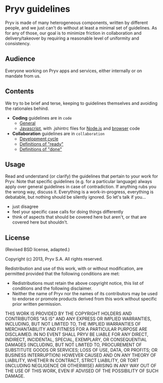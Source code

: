 # Pryv guidelines

Pryv is made of many heterogeneous components, written by different people, and we just can't do without at least a minimal set of guidelines. As for any of those, our goal is to minimize friction in collaboration and delivery/takeover by requiring a reasonable level of uniformity and consistency.


## Audience

Everyone working on Pryv apps and services, either internally or on mandate from us.


## Contents

We try to be brief and terse, keeping to guidelines themselves and avoiding the rationales behind.

- **Coding** guidelines are in `code`
	- [General](https://github.com/pryv/guidelines/blob/master/code/general.md)
	- [Javascript](https://github.com/pryv/guidelines/blob/master/code/javascript.md), with .jshintrc files for [Node.js](https://github.com/pryv/guidelines/blob/master/code/javascript-node.jshintrc) and [browser](https://github.com/pryv/guidelines/blob/master/code/javascript-browser.jshintrc) code
- **Collaboration** guidelines are in `collaboration`
	- [Development cycle](https://github.com/pryv/guidelines/blob/master/collaboration/development-cycle.md)
	- [Definitions of "ready"](https://github.com/pryv/guidelines/blob/master/collaboration/definitions-of-ready.md)
	- [Definitions of "done"](https://github.com/pryv/guidelines/blob/master/collaboration/definitions-of-done.md)


## Usage

Read and understand (or clarify) the guidelines that pertain to your work for Pryv. Note that specific guidelines (e.g. for a particular language) always apply over general guidelines in case of contradiction. If anything rubs you the wrong way, discuss it. Everything is a work-in-progress, everything is debatable, but nothing should be silently ignored. So let's talk if you...

- just disagree
- feel your specific case calls for doing things differently
- think of aspects that should be covered here but aren't, or that are covered here but shouldn't.


## License

(Revised BSD license, adapted.)

Copyright (c) 2013, Pryv S.A. All rights reserved.

Redistribution and use of this work, with or without modification, are permitted provided that the following conditions are met:

* Redistributions must retain the above copyright notice, this list of conditions and the following disclaimer.
* Neither the name of Pryv nor the names of its contributors may be used to endorse or promote products derived from this work without specific prior written permission.

THIS WORK IS PROVIDED BY THE COPYRIGHT HOLDERS AND CONTRIBUTORS "AS IS" AND ANY EXPRESS OR IMPLIED WARRANTIES, INCLUDING, BUT NOT LIMITED TO, THE IMPLIED WARRANTIES OF MERCHANTABILITY AND FITNESS FOR A PARTICULAR PURPOSE ARE DISCLAIMED. IN NO EVENT SHALL PRYV BE LIABLE FOR ANY DIRECT, INDIRECT, INCIDENTAL, SPECIAL, EXEMPLARY, OR CONSEQUENTIAL DAMAGES (INCLUDING, BUT NOT LIMITED TO, PROCUREMENT OF SUBSTITUTE GOODS OR SERVICES; LOSS OF USE, DATA, OR PROFITS; OR BUSINESS INTERRUPTION) HOWEVER CAUSED AND ON ANY THEORY OF LIABILITY, WHETHER IN CONTRACT, STRICT LIABILITY, OR TORT (INCLUDING NEGLIGENCE OR OTHERWISE) ARISING IN ANY WAY OUT OF THE USE OF THIS WORK, EVEN IF ADVISED OF THE POSSIBILITY OF SUCH DAMAGE.
